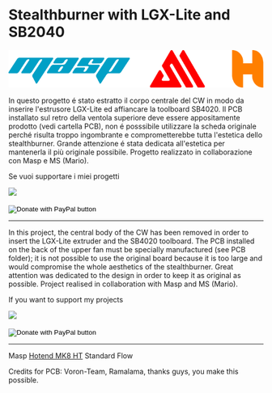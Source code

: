 # Stealthburner with LGX-Lite and SB2040

<p align="center">
  <img src="/Image/Loghi_Masp_H_MS.png">
</p>



In questo progetto é stato estratto il corpo centrale del CW in modo da inserire l'estrusore LGX-Lite ed affiancare la toolboard SB4020.
Il PCB installato sul retro della ventola superiore deve essere  appositamente prodotto (vedi cartella PCB), non é posssibile utilizzare la scheda originale perché risulta troppo ingombrante e comprometterebbe tutta l'estetica dello stealthburner.
Grande attenzione é stata dedicata all'estetica per mantenerla il più originale possibile.
Progetto realizzato in collaborazione con Masp e MS (Mario).

Se vuoi supportare i miei progetti

[![](https://www.paypalobjects.com/en_US/i/btn/btn_donate_LG.gif)](https://www.paypal.com/donate/?business=WEP7ZAT7WRN88&no_recurring=0&currency_code=EUR)
<form action="https://www.paypal.com/donate" method="post" target="_top">
<input type="hidden" name="business" value="WEP7ZAT7WRN88" />
<input type="hidden" name="no_recurring" value="0" />
<input type="hidden" name="currency_code" value="EUR" />
<input type="image" src="https://www.paypalobjects.com/en_US/i/btn/btn_donate_SM.gif" border="0" name="submit" title="PayPal - The safer, easier way to pay online!" alt="Donate with PayPal button" />
<img alt="" border="0" src="https://www.paypal.com/en_IT/i/scr/pixel.gif" width="1" height="1" />
</form>

---

In this project, the central body of the CW has been removed in order to insert the LGX-Lite extruder and the SB4020 toolboard.
The PCB installed on the back of the upper fan must be specially manufactured (see PCB folder); it is not possible to use the original board because it is too large and would compromise the whole aesthetics of the stealthburner.
Great attention was dedicated to the design in order to keep it as original as possible.
Project realised in collaboration with Masp and MS (Mario).

If you want to support my projects

[![](https://www.paypalobjects.com/en_US/i/btn/btn_donate_LG.gif)](https://www.paypal.com/donate/?business=WEP7ZAT7WRN88&no_recurring=0&currency_code=EUR)
<form action="https://www.paypal.com/donate" method="post" target="_top">
<input type="hidden" name="business" value="WEP7ZAT7WRN88" />
<input type="hidden" name="no_recurring" value="0" />
<input type="hidden" name="currency_code" value="EUR" />
<input type="image" src="https://www.paypalobjects.com/en_US/i/btn/btn_donate_SM.gif" border="0" name="submit" title="PayPal - The safer, easier way to pay online!" alt="Donate with PayPal button" />
<img alt="" border="0" src="https://www.paypal.com/en_IT/i/scr/pixel.gif" width="1" height="1" />
</form>

---

Masp <a href="https://www.masp-solutions.it/product-page/masp-hotend-mk8-ht-rame">Hotend MK8 HT</a> Standard Flow

Credits for PCB: Voron-Team, Ramalama, thanks guys, you make this possible.

